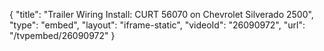 {
    "title": "Trailer Wiring Install: CURT 56070 on Chevrolet Silverado 2500",
    "type": "embed",
    "layout": "iframe-static",
    "videoId": "26090972",
    "url": "\/tvpembed\/26090972"
}
